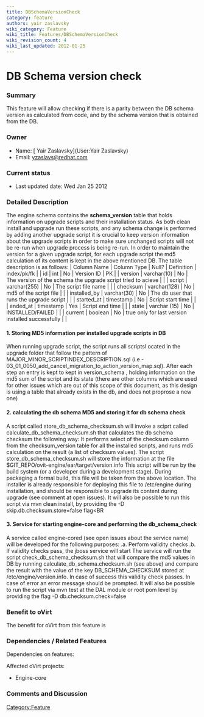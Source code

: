```yaml
---
title: DBSchemaVersionCheck
category: feature
authors: yair zaslavsky
wiki_category: Feature
wiki_title: Features/DBSchemaVersionCheck
wiki_revision_count: 4
wiki_last_updated: 2012-01-25
---
```


# DB Schema version check

### Summary

This feature will allow checking if there is a parity between the DB schema version as calculated from code, and by the schema version that is obtained from the DB.

### Owner

*   Name: [ Yair Zaslavsky](User:Yair Zaslavsky)
*   Email: <yzaslavs@redhat.com>

### Current status

*   Last updated date: Wed Jan 25 2012

### Detailed Description

The engine schema contains the **schema_version** table that holds information on upgrade scripts and their installation status.
As both clean install and upgrade run these scripts, and any schema change is performed by adding another upgrade script it is crucial to keep
version information about the upgrade scripts in order to make sure unchanged scripts will not be re-run when upgrade process is being re-run.
In order to maintain the version for a given upgrade script, for each upgrade script the md5 calculation of its content is kept in the above mentioned DB.
 The table description is as follows:
| Column Name | Column Type | Null? | Definition | index/pk/fk |
| id | int | No | Version ID | PK |
| version | varchar(10) | No | The version of the schema the upgrade script tried to acieve | |
| script | varchar(255) | No | The script file name | |
| checksum | varchar(128) | No | md5 of the script file | |
| installed_by | varchar(30) | No | The db user that runs the upgrade script | |
| started_at | timestamp | No | Script start time | |
| ended_at | timestamp | Yes | Script end time | |
| state | varchar (15) | No | INSTALLED/FAILED | |
| current | boolean | No | true only for last version installed successfully | |

#### 1. Storing MD5 information per installed upgrade scripts in DB

When running upgrade script, the script runs all scriptsl ocated in the upgrade folder that follow the pattern of MAJOR_MINOR_SCRIPTINDEX_DESCRIPTION.sql (i.e - 03_01_0050_add_cancel_migration_to_action_version_map.sql).
After each step an entry is kept to kept in version_schema , holding information on the md5 sum of the script and its state (there are other columns which are used for other issues which are out of this scope of this document, as this design is using a table that already exists in the db, and does not proprose a new one)

#### 2. calculating the db schema MD5 and storing it for db schema check

A script called store_db_schema_checksum.sh will invoke a sciprt called calculate_db_schema_checksum.sh that calculates the db schema checksum the following way:
It performs select of the checksum column from the checksum_version table for all the installed scripts, and runs md5 calculation on the result (a list of checksum values).
The script store_db_schema_checksum.sh will store the information at the file $GIT_REPO/ovit-engine/ear/target/version.info
This script will be run by the build system (or a developer during a development stage).
During packaging a formal build, this file will be taken from the above location.
The installer is already responsible for deploying this file to /etc/engine during installation, and should be responsible to upgrade its content during upgrade (see comment at open issues).
It will also be possible to run this script via mvn clean install, by providing the -D skip.db.checksum.store=false flag<BR<BR>

#### 3. Service for starting engine-core and performing the db_schema_check

A service called engine-cored (see open issues about the service name) will be developed for the following purposes:
.a. Perform validity checks
.b. If validity checks pass, the jboss service will start
The service will run the script check_db_schema_checksum.sh that will compare the md5 values in DB by running calculate_db_schema.checksum.sh (see above) and compare the result with the value of the key DB_SCHEMA_CHECKSUM stored at /etc/engine/version.info.
In case of success this validity check passes. In case of error an error message should be prompted.
It will also be possible to run the script via mvn test at the DAL module or root pom level by providing the flag -D db.checksum.check=false

### Benefit to oVirt

The benefit for oVirt from this feature is

### Dependencies / Related Features

Dependencies on features:

Affected oVirt projects:

*   Engine-core

### Comments and Discussion

<Category:Feature>
